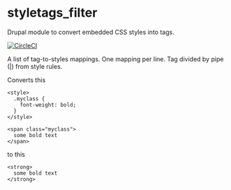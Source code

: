 # styletags_filter
Drupal module to convert embedded CSS styles into tags.

[![CircleCI](https://circleci.com/gh/alexdesignworks/styletags_filter.svg?style=shield)](https://circleci.com/gh/alexdesignworks/styletags_filter)


A list of tag-to-styles mappings. One mapping per line. Tag divided by pipe (|) from style rules.

Converts this
```
<style>
  .myclass {
    font-weight: bold;
  }
</style>
  
<span class="myclass">
  some bold text
</span>
```
to this
```
<strong>
  some bold text
</strong>
```
